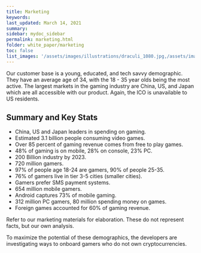```yaml
---
title: Marketing
keywords: 
last_updated: March 14, 2021
summary: 
sidebar: mydoc_sidebar
permalink: marketing.html
folder: white_paper/marketing
toc: false
list_images: '/assets/images/illustrations/draculi_1080.jpg,/assets/images/illustrations/laurence_the_duelist_1080.png,/assets/images/illustrations/iscara_the_ten_thousand_guns_1080.png,/assets/images/illustrations/alpha_draculi_1080.png'
---
```


Our customer base is a young, educated, and tech savvy demographic. They have an average age of 34, with the 18 - 35 year olds being the most active. The largest markets in the gaming industry are China, US, and Japan which are all accessible with our product. Again, the ICO is unavailable to US residents.

## Summary and Key Stats
- China, US and Japan leaders in spending on gaming.
- Estimated 3.1 billion people consuming video games.
- Over 85 percent of gaming revenue comes from free to play games.
- 48% of gaming is on mobile, 28% on console, 23% PC.
- 200 Billion industry by 2023.
- 720 million gamers.
- 97% of people age 18-24 are gamers, 90% of people 25-35.
- 76% of gamers live in tier 3-5 cities (smaller cities).
- Gamers prefer SMS payment systems.
- 654 million mobile gamers.
- Android captures 73% of mobile gaming.
- 312 million PC gamers, 80 million spending money on games.
- Foreign games accounted for 60% of gaming revenue.

Refer to our marketing materials for elaboration. These do not represent facts, but our own analysis.

To maximize the potential of these demographics, the developers are investigating ways to onboard gamers who do not own cryptocurrencies.